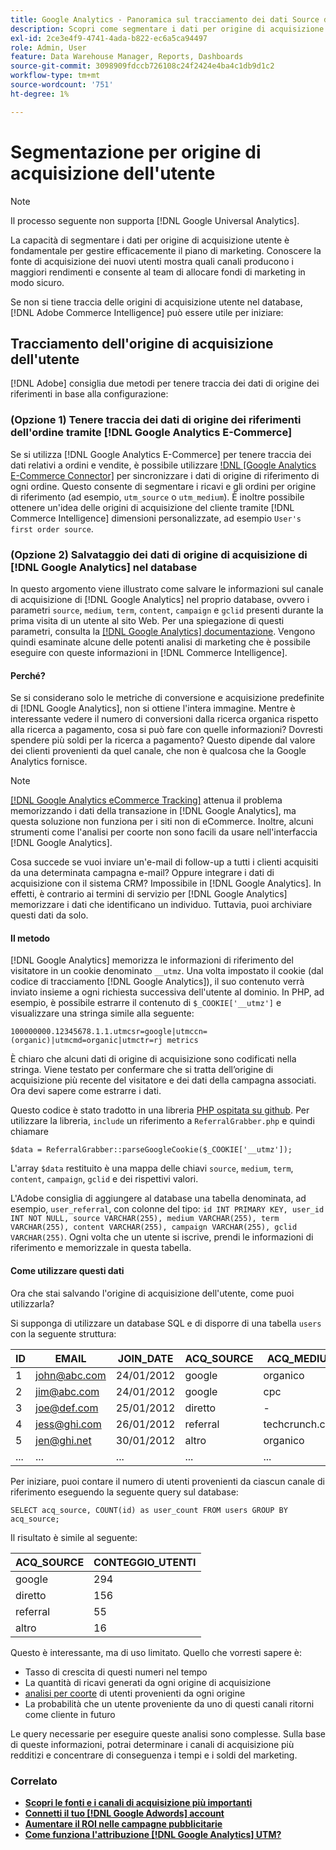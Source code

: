 ```yaml
---
title: Google Analytics - Panoramica sul tracciamento dei dati Source di acquisizione degli utenti
description: Scopri come segmentare i dati per origine di acquisizione utente.
exl-id: 2ce3e4f9-4741-4ada-b822-ec6a5ca94497
role: Admin, User
feature: Data Warehouse Manager, Reports, Dashboards
source-git-commit: 3098909fdccb726108c24f2424e4ba4c1db9d1c2
workflow-type: tm+mt
source-wordcount: '751'
ht-degree: 1%

---
```


# Segmentazione per origine di acquisizione dell&#39;utente

>[!NOTE]
>
>Il processo seguente non supporta [!DNL Google Universal Analytics].

La capacità di segmentare i dati per origine di acquisizione utente è fondamentale per gestire efficacemente il piano di marketing. Conoscere la fonte di acquisizione dei nuovi utenti mostra quali canali producono i maggiori rendimenti e consente al team di allocare fondi di marketing in modo sicuro.

Se non si tiene traccia delle origini di acquisizione utente nel database, [!DNL Adobe Commerce Intelligence] può essere utile per iniziare:

## Tracciamento dell&#39;origine di acquisizione dell&#39;utente

[!DNL Adobe] consiglia due metodi per tenere traccia dei dati di origine dei riferimenti in base alla configurazione:

### (Opzione 1) Tenere traccia dei dati di origine dei riferimenti dell&#39;ordine tramite [!DNL Google Analytics E-Commerce]

Se si utilizza [!DNL Google Analytics E-Commerce] per tenere traccia dei dati relativi a ordini e vendite, è possibile utilizzare [!DNL [Google Analytics E-Commerce Connector]](../importing-data/integrations/google-ecommerce.md) per sincronizzare i dati di origine di riferimento di ogni ordine. Questo consente di segmentare i ricavi e gli ordini per origine di riferimento (ad esempio, `utm_source` o `utm_medium`). È inoltre possibile ottenere un&#39;idea delle origini di acquisizione del cliente tramite [!DNL Commerce Intelligence] dimensioni personalizzate, ad esempio `User's first order source`.

### (Opzione 2) Salvataggio dei dati di origine di acquisizione di [!DNL Google Analytics] nel database

In questo argomento viene illustrato come salvare le informazioni sul canale di acquisizione di [!DNL Google Analytics] nel proprio database, ovvero i parametri `source`, `medium`, `term`, `content`, `campaign` e `gclid` presenti durante la prima visita di un utente al sito Web. Per una spiegazione di questi parametri, consulta la [[!DNL Google Analytics] documentazione](https://support.google.com/analytics/answer/1191184?hl=en#zippy=%2Cin-this-article). Vengono quindi esaminate alcune delle potenti analisi di marketing che è possibile eseguire con queste informazioni in [!DNL Commerce Intelligence].

#### Perché?

Se si considerano solo le metriche di conversione e acquisizione predefinite di [!DNL Google Analytics], non si ottiene l&#39;intera immagine. Mentre è interessante vedere il numero di conversioni dalla ricerca organica rispetto alla ricerca a pagamento, cosa si può fare con quelle informazioni? Dovresti spendere più soldi per la ricerca a pagamento? Questo dipende dal valore dei clienti provenienti da quel canale, che non è qualcosa che la Google Analytics fornisce.

>[!NOTE]
>
>[[!DNL Google Analytics eCommerce Tracking]](https://developers.google.com/analytics/devguides/collection/gajs/gaTrackingEcommerce) attenua il problema memorizzando i dati della transazione in [!DNL Google Analytics], ma questa soluzione non funziona per i siti non di eCommerce. Inoltre, alcuni strumenti come l&#39;analisi per coorte non sono facili da usare nell&#39;interfaccia [!DNL Google Analytics].

Cosa succede se vuoi inviare un&#39;e-mail di follow-up a tutti i clienti acquisiti da una determinata campagna e-mail? Oppure integrare i dati di acquisizione con il sistema CRM? Impossibile in [!DNL Google Analytics]. In effetti, è contrario ai termini di servizio per [!DNL Google Analytics] memorizzare i dati che identificano un individuo. Tuttavia, puoi archiviare questi dati da solo.

#### Il metodo

[!DNL Google Analytics] memorizza le informazioni di riferimento del visitatore in un cookie denominato `__utmz`. Una volta impostato il cookie (dal codice di tracciamento [!DNL Google Analytics]), il suo contenuto verrà inviato insieme a ogni richiesta successiva dell&#39;utente al dominio. In PHP, ad esempio, è possibile estrarre il contenuto di `$_COOKIE['__utmz']` e visualizzare una stringa simile alla seguente:

`100000000.12345678.1.1.utmcsr=google|utmccn=(organic)|utmcmd=organic|utmctr=rj metrics`

È chiaro che alcuni dati di origine di acquisizione sono codificati nella stringa. Viene testato per confermare che si tratta dell’origine di acquisizione più recente del visitatore e dei dati della campagna associati. Ora devi sapere come estrarre i dati.

Questo codice è stato tradotto in una libreria [PHP ospitata su github](https://github.com/RJMetrics/referral-grabber-php). Per utilizzare la libreria, `include` un riferimento a `ReferralGrabber.php` e quindi chiamare

`$data = ReferralGrabber::parseGoogleCookie($_COOKIE['__utmz']);`

L&#39;array `$data` restituito è una mappa delle chiavi `source`, `medium`, `term`, `content`, `campaign`, `gclid` e dei rispettivi valori.

L&#39;Adobe consiglia di aggiungere al database una tabella denominata, ad esempio, `user_referral`, con colonne del tipo: `id INT PRIMARY KEY, user_id INT NOT NULL, source VARCHAR(255), medium VARCHAR(255), term VARCHAR(255), content VARCHAR(255), campaign VARCHAR(255), gclid VARCHAR(255)`. Ogni volta che un utente si iscrive, prendi le informazioni di riferimento e memorizzale in questa tabella.

#### Come utilizzare questi dati

Ora che stai salvando l&#39;origine di acquisizione dell&#39;utente, come puoi utilizzarla?

Si supponga di utilizzare un database SQL e di disporre di una tabella `users` con la seguente struttura:

| ID | EMAIL | JOIN_DATE | ACQ_SOURCE | ACQ_MEDIUM |
|--- |--- |--- |--- |--- |
| 1 | john@abc.com | 24/01/2012 | google | organico |
| 2 | jim@abc.com | 24/01/2012 | google | cpc |
| 3 | joe@def.com | 25/01/2012 | diretto | - |
| 4 | jess@ghi.com | 26/01/2012 | referral | techcrunch.com |
| 5 | jen@ghi.net | 30/01/2012 | altro | organico |
| ... | ... | ... | ... | ... |

Per iniziare, puoi contare il numero di utenti provenienti da ciascun canale di riferimento eseguendo la seguente query sul database:

`SELECT acq_source, COUNT(id) as user_count FROM users GROUP BY acq_source;`

Il risultato è simile al seguente:

| ACQ_SOURCE | CONTEGGIO_UTENTI |
|--- |--- |
| google | 294 |
| diretto | 156 |
| referral | 55 |
| altro | 16 |

Questo è interessante, ma di uso limitato. Quello che vorresti sapere è:

* Tasso di crescita di questi numeri nel tempo
* La quantità di ricavi generati da ogni origine di acquisizione
* [analisi per coorte](https://en.wikipedia.org/wiki/Cohort_analysis) di utenti provenienti da ogni origine
* La probabilità che un utente proveniente da uno di questi canali ritorni come cliente in futuro

Le query necessarie per eseguire queste analisi sono complesse. Sulla base di queste informazioni, potrai determinare i canali di acquisizione più redditizi e concentrare di conseguenza i tempi e i soldi del marketing.

### Correlato

* **[Scopri le fonti e i canali di acquisizione più importanti](../analysis/most-value-source-channel.md)**
* **[Connetti il tuo [!DNL Google Adwords] account](../importing-data/integrations/google-adwords.md)**
* **[Aumentare il ROI nelle campagne pubblicitarie](../analysis/roi-ad-camp.md)**
* **[Come funziona l&#39;attribuzione  [!DNL Google Analytics] UTM?](../analysis/utm-attributes.md)**
